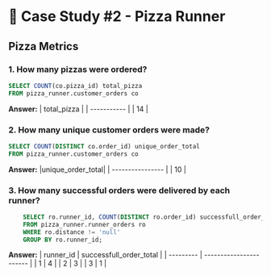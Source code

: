 # 🍕 Case Study #2 - Pizza Runner
## Pizza Metrics

### 1. How many pizzas were ordered?

````sql
SELECT COUNT(co.pizza_id) total_pizza
FROM pizza_runner.customer_orders co
````
**Answer:**
| total_pizza |
| ----------- |
| 14          |

### 2. How many unique customer orders were made? 
````sql
SELECT COUNT(DISTINCT co.order_id) unique_order_total
FROM pizza_runner.customer_orders co
````
**Answer:**
|unique_order_total|
| ---------------- |
| 10               |

### 3. How many successful orders were delivered by each runner?
````sql
    SELECT ro.runner_id, COUNT(DISTINCT ro.order_id) successfull_order_total
    FROM pizza_runner.runner_orders ro
    WHERE ro.distance != 'null'
    GROUP BY ro.runner_id;
````
**Answer:**
| runner_id | successfull_order_total |
| --------- | ----------------------- |
| 1         | 4                       |
| 2         | 3                       |
| 3         | 1                       |
